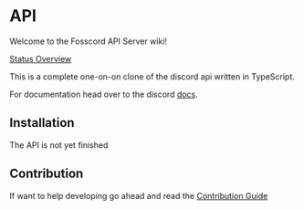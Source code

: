 # API

Welcome to the Fosscord API Server wiki!

[Status Overview](https://github.com/discord-open-source/discord-api/projects/2)

This is a complete one-on-on clone of the discord api written in TypeScript.

For documentation head over to the discord [docs](https://discord.dev).

## Installation

The API is not yet finished

## Contribution

If want to help developing go ahead and read the [Contribution Guide](Contribution/)

